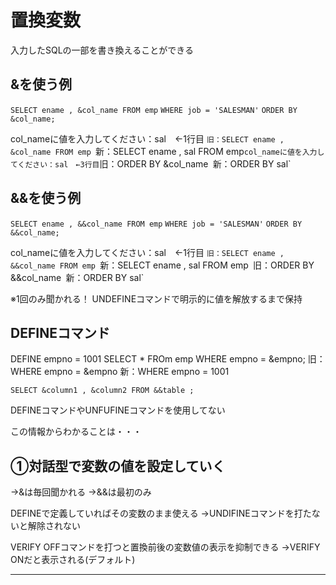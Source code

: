 # 置換変数
入力したSQLの一部を書き換えることができる
## &を使う例
`SELECT ename , &col_name FROM emp` 
`WHERE job = 'SALESMAN'` 
`ORDER BY &col_name;`

col_nameに値を入力してください：sal　←1行目
`旧：SELECT ename , &col_name FROM emp
`新：SELECT ename , sal FROM emp`
col_nameに値を入力してください：sal　←3行目
`旧：ORDER BY &col_name`
`新：ORDER BY sal`
## &&を使う例
`SELECT ename , &&col_name FROM emp` 
`WHERE job = 'SALESMAN'` 
`ORDER BY &&col_name;`

col_nameに値を入力してください：sal　←1行目
`旧：SELECT ename , &&col_name FROM emp
`新：SELECT ename , sal FROM emp`
`旧：ORDER BY &&col_name`
`新：ORDER BY sal`

※1回のみ聞かれる！
UNDEFINEコマンドで明示的に値を解放するまで保持

## DEFINEコマンド
DEFINE empno = 1001
SELECT * FROm emp WHERE empno = &empno;
旧：WHERE empno = &empno
新：WHERE empno = 1001




`SELECT &column1 , &column2 FROM &&table ;`

DEFINEコマンドやUNFUFINEコマンドを使用してない

この情報からわかることは・・・

## ①対話型で変数の値を設定していく
→&は毎回聞かれる
→&&は最初のみ

DEFINEで定義していればその変数のまま使える
→UNDIFINEコマンドを打たないと解除されない

VERIFY OFFコマンドを打つと置換前後の変数値の表示を抑制できる
→VERIFY ONだと表示される(デフォルト)

---

